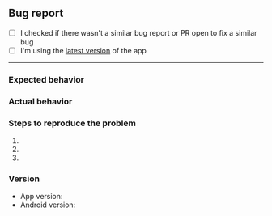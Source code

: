 ## Bug report

* [ ] I checked if there wasn't a similar bug report or PR open to fix a similar bug
* [ ] I'm using the [latest version](https://framagit.org/dystopia-project/simple-email/tags) of the app

-------------------------------------------

### Expected behavior


### Actual behavior


### Steps to reproduce the problem

1.
2.
3.

### Version

* App version:
* Android version:
